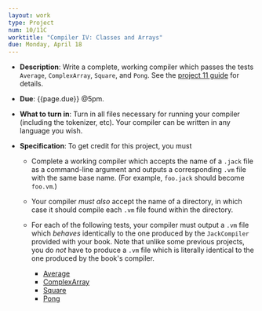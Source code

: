 ```yaml
---
layout: work
type: Project
num: 10/11C
worktitle: "Compiler IV: Classes and Arrays"
due: Monday, April 18
---
```


* **Description**: Write a complete, working compiler which passes the
  tests `Average`, `ComplexArray`, `Square`, and `Pong`.  See the
  [project 11 guide](11-guide.html) for details.

* **Due**: {{page.due}} @5pm.

* **What to turn in**: Turn in all files necessary for running your
  compiler (including the tokenizer, etc).  Your compiler can be
  written in any language you wish.

* **Specification**: To get credit for this project, you must
  - Complete a working compiler which accepts the name of a `.jack` file as a
    command-line argument and outputs a corresponding `.vm` file with
    the same base name. (For example, `foo.jack` should become
    `foo.vm`.)
  - Your compiler *must also* accept the name of a directory, in which
    case it should compile each `.vm` file found within the directory.
  - For each of the following tests, your compiler must
    output a `.vm` file which *behaves* identically to the one produced
    by the `JackCompiler` provided with your book.  Note that unlike
    some previous projects, you do *not* have to produce a `.vm` file
    which is literally identical to the one produced by the book's
    compiler.

      - [Average](11-guide.html#Average)
      - [ComplexArray](11-guide.html#ComplexArray)
      - [Square](11-guide.html#Square)
      - [Pong](11-guide.html#Pong)
